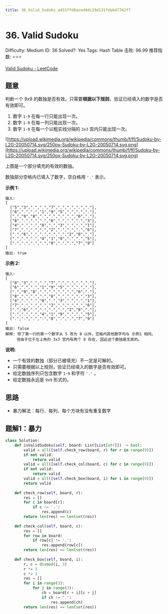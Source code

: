 ```yaml
---
title: 36_Valid_Sudoku_a431ffd8aced4dc29d131fdab47742f7
---
```


# 36. Valid Sudoku

Difficulty: Medium
ID: 36
Solved?: Yes
Tags: Hash Table
击败: 96.99
推荐指数: ⭐⭐⭐

[Valid Sudoku - LeetCode](https://leetcode.com/problems/valid-sudoku/)

## 题意

判断一个 9x9 的数独是否有效。只需要**根据以下规则**，验证已经填入的数字是否有效即可。

1. 数字 `1-9` 在每一行只能出现一次。
2. 数字 `1-9` 在每一列只能出现一次。
3. 数字 `1-9` 在每一个以粗实线分隔的 `3x3` 宫内只能出现一次。

![https://upload.wikimedia.org/wikipedia/commons/thumb/f/ff/Sudoku-by-L2G-20050714.svg/250px-Sudoku-by-L2G-20050714.svg.png](https://upload.wikimedia.org/wikipedia/commons/thumb/f/ff/Sudoku-by-L2G-20050714.svg/250px-Sudoku-by-L2G-20050714.svg.png)

上图是一个部分填充的有效的数独。

数独部分空格内已填入了数字，空白格用 `'.'` 表示。

**示例 1:**

```
输入:
[
  ["5","3",".",".","7",".",".",".","."],
  ["6",".",".","1","9","5",".",".","."],
  [".","9","8",".",".",".",".","6","."],
  ["8",".",".",".","6",".",".",".","3"],
  ["4",".",".","8",".","3",".",".","1"],
  ["7",".",".",".","2",".",".",".","6"],
  [".","6",".",".",".",".","2","8","."],
  [".",".",".","4","1","9",".",".","5"],
  [".",".",".",".","8",".",".","7","9"]
]
输出: true
```

**示例 2:**

```
输入:
[
  ["8","3",".",".","7",".",".",".","."],
  ["6",".",".","1","9","5",".",".","."],
  [".","9","8",".",".",".",".","6","."],
  ["8",".",".",".","6",".",".",".","3"],
  ["4",".",".","8",".","3",".",".","1"],
  ["7",".",".",".","2",".",".",".","6"],
  [".","6",".",".",".",".","2","8","."],
  [".",".",".","4","1","9",".",".","5"],
  [".",".",".",".","8",".",".","7","9"]
]
输出: false
解释: 除了第一行的第一个数字从 5 改为 8 以外，空格内其他数字均与 示例1 相同。
     但由于位于左上角的 3x3 宫内有两个 8 存在, 因此这个数独是无效的。
```

**说明:**

- 一个有效的数独（部分已被填充）不一定是可解的。
- 只需要根据以上规则，验证已经填入的数字是否有效即可。
- 给定数独序列只包含数字 `1-9` 和字符 `'.'` 。
- 给定数独永远是 `9x9` 形式的。

## 思路

- 暴力解法：每行、每列、每个方块有没有重复数字

## 题解1：暴力

```python
class Solution:
    def isValidSudoku(self, board: List[List[str]]) -> bool:
        valid = all([self.check_row(board, r) for r in range(9)])
        if not valid:
            return valid
        valid = all([self.check_col(board, c) for c in range(9)])
        if not valid:
            return valid
        valid = all([self.check_box(board, i) for i in range(9)])
        return valid
        
    def check_row(self, board, r):
        res = []
        for c in board[r]:
            if c != '.':
                res.append(c)
        return len(res) == len(set(res))
    
    def check_col(self, board, c):
        res = []
        for row in board:
            if row[c] != '.':
                res.append(row[c])
        return len(res) == len(set(res))
    
    def check_box(self, board, i):
        r, c = divmod(i, 3)
        r *= 3
        c *= 3
        res = []
        for i in range(3):
            for j in range(3):
                ch = board[r + i][c + j]
                if ch != ".":
                    res.append(ch)
        return len(res) == len(set(res))
```